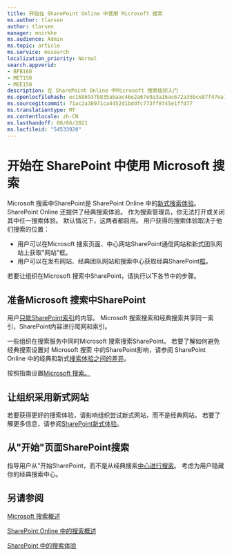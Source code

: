 ```yaml
---
title: 开始在 SharePoint Online 中使用 Microsoft 搜索
ms.author: tlarsen
author: tlarsen
manager: mnirkhe
ms.audience: Admin
ms.topic: article
ms.service: mssearch
localization_priority: Normal
search.appverid:
- BFB160
- MET150
- MOE150
description: 在 SharePoint Online 中Microsoft 搜索组织入门
ms.openlocfilehash: ec1686937b835abaac46e2a67e9a3a16ac672a35bce87f47ea1fa59fe0f59f1f
ms.sourcegitcommit: 71ac2a38971ca4452d1bddfc773ff8f45e1ffd77
ms.translationtype: MT
ms.contentlocale: zh-CN
ms.lasthandoff: 08/06/2021
ms.locfileid: "54533920"
---
```

# <a name="get-started-with-microsoft-search-in-sharepoint"></a>开始在 SharePoint 中使用 Microsoft 搜索

Microsoft 搜索中SharePoint是 SharePoint Online 中的[新式搜索体验](https://products.office.com/sharepoint/collaboration)。 SharePoint Online 还提供了经典搜索体验。 作为搜索管理员，你无法打开或关闭其中任一搜索体验。 默认情况下，这两者都启用。 用户获得的搜索体验取决于他们搜索的位置：

- 用户可以在Microsoft 搜索页面、中心网站SharePoint通信网站[](http://sharepoint.com/)和新式团队网站上获取"网站"框。
- 用户可以在发布网站、经典团队网站和搜索中心获取经典SharePoint[框](/sharepoint/manage-search-center)。

若要让组织在Microsoft 搜索中SharePoint，请执行以下各节中的步骤。

## <a name="prepare-for-microsoft-search-in-sharepoint"></a>准备Microsoft 搜索中SharePoint

用户[只能SharePoint索引](http://sharepoint.com/)的内容。 Microsoft 搜索搜索和经典搜索共享同一索引，SharePoint内容进行爬网和索引。 

一些组织在搜索服务中同时Microsoft 搜索搜索SharePoint。 若要了解如何避免经典搜索设置对 Microsoft 搜索 中的SharePoint影响，请参阅 SharePoint Online 中的经典和新式[搜索体验之间的差异](/sharepoint/differences-classic-modern-search)。

按照指南设置[Microsoft 搜索。](./setup-microsoft-search.md)


## <a name="get-your-organization-to-adopt-modern-sites"></a>让组织采用新式网站

若要获得更好的搜索体验，请影响组织尝试新式网站，而不是经典网站。 若要了解更多信息，请参阅[SharePoint新式体验](https://support.office.com/article/SharePoint-classic-and-modern-experiences-5725c103-505d-4a6e-9350-300d3ec7d73f)。

## <a name="promote-searching-from-the-sharepoint-start-page"></a>从"开始"页面SharePoint搜索

指导用户从"开始SharePoint，[](http://sharepoint.com/)而不是从经典搜索[中心进行搜索](/sharepoint/manage-search-center)。 考虑为用户隐藏你的经典搜索中心。

## <a name="see-also"></a>另请参阅
[Microsoft 搜索概述](overview-microsoft-search.md)

[SharePoint Online 中的搜索概述](/sharepoint/overview-of-search)

[SharePoint 中的搜索体验](/sharepoint/get-started-with-modern-search-experience)